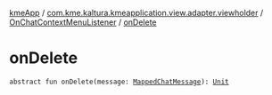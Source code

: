 [kmeApp](../../index.md) / [com.kme.kaltura.kmeapplication.view.adapter.viewholder](../index.md) / [OnChatContextMenuListener](index.md) / [onDelete](./on-delete.md)

# onDelete

`abstract fun onDelete(message: `[`MappedChatMessage`](../../com.kme.kaltura.kmeapplication.data/-mapped-chat-message/index.md)`): `[`Unit`](https://kotlinlang.org/api/latest/jvm/stdlib/kotlin/-unit/index.html)
